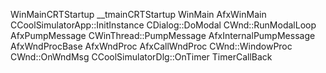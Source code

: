 WinMainCRTStartup
__tmainCRTStartup
WinMain
AfxWinMain
CCoolSimulatorApp::InitInstance
CDialog::DoModal
CWnd::RunModalLoop
AfxPumpMessage
CWinThread::PumpMessage
AfxInternalPumpMessage
AfxWndProcBase
AfxWndProc
AfxCallWndProc
CWnd::WindowProc
CWnd::OnWndMsg
CCoolSimulatorDlg::OnTimer
TimerCallBack
